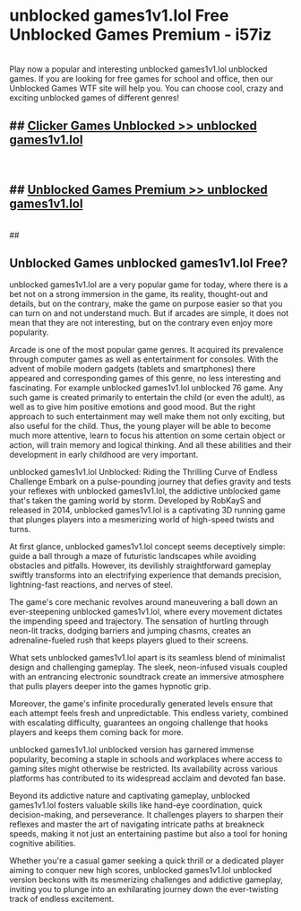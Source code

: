 # unblocked games1v1.lol  Free Unblocked Games Premium - i57iz <br>
<br>
Play now a popular and interesting unblocked games1v1.lol unblocked games. If you are looking for free games for school and office, then our Unblocked Games WTF site will help you. You can choose cool, crazy and exciting unblocked games of different genres!


## ##  [Clicker Games Unblocked >> unblocked games1v1.lol](http://freeplayer.one?title=unblocked_games1v1.lol&ref=UGames)
  <br>

##  ## [Unblocked Games Premium >> unblocked games1v1.lol](http://freeplayer.one?title=unblocked_games1v1.lol&ref=UGames)
  <br>
  ##



## Unblocked Games unblocked games1v1.lol Free?

unblocked games1v1.lol are a very popular game for today, where there is a bet not on a strong immersion in the game, its reality, thought-out and details, but on the contrary, make the game on purpose easier so that you can turn on and not understand much. But if arcades are simple, it does not mean that they are not interesting, but on the contrary even enjoy more popularity.

Arcade is one of the most popular game genres. It acquired its prevalence through computer games as well as entertainment for consoles. With the advent of mobile modern gadgets (tablets and smartphones) there appeared and corresponding games of this genre, no less interesting and fascinating. For example unblocked games1v1.lol unblocked 76 game. Any such game is created primarily to entertain the child (or even the adult), as well as to give him positive emotions and good mood. But the right approach to such entertainment may well make them not only exciting, but also useful for the child. Thus, the young player will be able to become much more attentive, learn to focus his attention on some certain object or action, will train memory and logical thinking. And all these abilities and their development in early childhood are very important.

unblocked games1v1.lol Unblocked: Riding the Thrilling Curve of Endless Challenge
Embark on a pulse-pounding journey that defies gravity and tests your reflexes with unblocked games1v1.lol, the addictive unblocked game that's taken the gaming world by storm. Developed by RobKayS and released in 2014, unblocked games1v1.lol is a captivating 3D running game that plunges players into a mesmerizing world of high-speed twists and turns.

At first glance, unblocked games1v1.lol concept seems deceptively simple: guide a ball through a maze of futuristic landscapes while avoiding obstacles and pitfalls. However, its devilishly straightforward gameplay swiftly transforms into an electrifying experience that demands precision, lightning-fast reactions, and nerves of steel.

The game's core mechanic revolves around maneuvering a ball down an ever-steepening unblocked games1v1.lol, where every movement dictates the impending speed and trajectory. The sensation of hurtling through neon-lit tracks, dodging barriers and jumping chasms, creates an adrenaline-fueled rush that keeps players glued to their screens.

What sets unblocked games1v1.lol apart is its seamless blend of minimalist design and challenging gameplay. The sleek, neon-infused visuals coupled with an entrancing electronic soundtrack create an immersive atmosphere that pulls players deeper into the games hypnotic grip.

Moreover, the game's infinite procedurally generated levels ensure that each attempt feels fresh and unpredictable. This endless variety, combined with escalating difficulty, guarantees an ongoing challenge that hooks players and keeps them coming back for more.

unblocked games1v1.lol unblocked version has garnered immense popularity, becoming a staple in schools and workplaces where access to gaming sites might otherwise be restricted. Its availability across various platforms has contributed to its widespread acclaim and devoted fan base.

Beyond its addictive nature and captivating gameplay, unblocked games1v1.lol fosters valuable skills like hand-eye coordination, quick decision-making, and perseverance. It challenges players to sharpen their reflexes and master the art of navigating intricate paths at breakneck speeds, making it not just an entertaining pastime but also a tool for honing cognitive abilities.

Whether you're a casual gamer seeking a quick thrill or a dedicated player aiming to conquer new high scores, unblocked games1v1.lol unblocked version beckons with its mesmerizing challenges and addictive gameplay, inviting you to plunge into an exhilarating journey down the ever-twisting track of endless excitement.